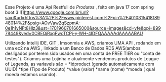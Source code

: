 Esse Projeto é uma Api Restfull de *Produtos* , feito em java 17 com spring boot 3
![]https://www.google.com.br/url?sa=i&url=https%3A%2F%2Fwww.pinterest.com%2Fpin%2F401031541818948014%2F&psig=AOvVaw2qSzpmA-0e1h1vNFt8Hlz3&ust=1701960701665000&source=images&cd=vfe&opi=89978449&ved=0CBEQjRxqFwoTCPj-y-WH-4IDFQAAAAAdAAAAABAU

Utilizando Intellij IDE, GIT , Imsonmia e AWS, criamos UMA API , rodando em uma ec2 na AWS , linkado a um Banco de Dados RDS AWS(ambos desligados por terem sido usados em uma conta de FREE TIER ou "conta de testes").
Criamos uma Lojinha e atualmente vendemos produtos de League of Legends, as variaveis são =
     *idproduct (gerado automaticamente com UUID)
     *tipe (Tipo de Produto)
     *value (valor)
     *name (nome)
     *moeda ( qual moeda estamos usando).
    

